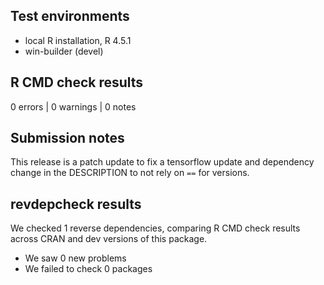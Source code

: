 ## Test environments
* local R installation, R 4.5.1
* win-builder (devel)

## R CMD check results

0 errors | 0 warnings | 0 notes

## Submission notes

This release is a patch update to fix a tensorflow update and dependency change
in the DESCRIPTION to not rely on `==` for versions.

## revdepcheck results

We checked 1 reverse dependencies, comparing R CMD check results across CRAN and dev versions of this package.

 * We saw 0 new problems
 * We failed to check 0 packages

